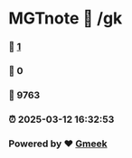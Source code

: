# MGTnote :link: /gk 
### :page_facing_up: [1](/gk/tag.html) 
### :speech_balloon: 0 
### :hibiscus: 9763 
### :alarm_clock: 2025-03-12 16:32:53 
### Powered by :heart: [Gmeek](https://github.com/Meekdai/Gmeek)
